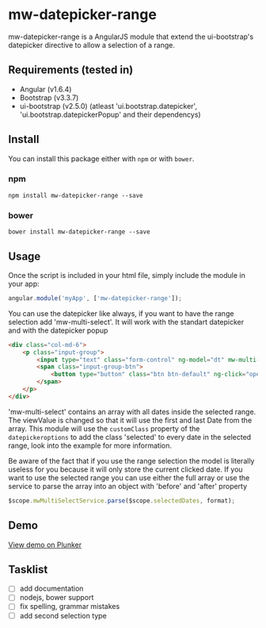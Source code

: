 # mw-datepicker-range

mw-datepicker-range is a AngularJS module that extend the ui-bootstrap's datepicker directive to allow a selection of a range.

## Requirements (tested in)
- Angular (v1.6.4)
- Bootstrap (v3.3.7)
- ui-bootstrap (v2.5.0) (atleast 'ui.bootstrap.datepicker', 'ui.bootstrap.datepickerPopup' and their dependencys)

## Install

You can install this package either with `npm` or with `bower`.

### npm

```shell
npm install mw-datepicker-range --save
```

### bower

```shell
bower install mw-datepicker-range --save
```

## Usage

Once the script is included in your html file, simply include the module in your app:
```javascript
angular.module('myApp', ['mw-datepicker-range']);
```
    

You can use the datepicker like always, if you want to have the range selection add 'mw-multi-select'.
It will work with the standart datepicker and with the datepicker popup
```html
<div class="col-md-6">
    <p class="input-group">
        <input type="text" class="form-control" ng-model="dt" mw-multi-select="selectedDates" uib-datepicker-popup="dd/MM/y" is-open="opened" datepicker-options="dateOptions"/>
        <span class="input-group-btn">
            <button type="button" class="btn btn-default" ng-click="open()"><i class="glyphicon glyphicon-calendar"></i></button>
        </span>
    </p>
</div>
```
    

'mw-multi-select' contains an array with all dates inside the selected range.
The viewValue is changed so that it will use the first and last Date from the array.
This module will use the ``customClass`` property of the `datepickeroptions` to add the class 'selected' to every date in the selected range, look into the example for more information.

Be aware of the fact that if you use the range selection the model is literally useless for you because it will only store the current clicked date.
If you want to use the selected range you can use either the full array or use the service to parse the array into an object with 'before' and 'after' property

```javascript
$scope.mwMultiSelectService.parse($scope.selectedDates, format);
```


## Demo

<a href='https://plnkr.co/edit/cQ2Dr48Ya8mKcgHnrg5W?p=preview' target='_blank'>View demo on Plunker</a>


## Tasklist 
- [ ] add documentation
- [ ] nodejs, bower support
- [ ] fix spelling, grammar mistakes
- [ ] add second selection type